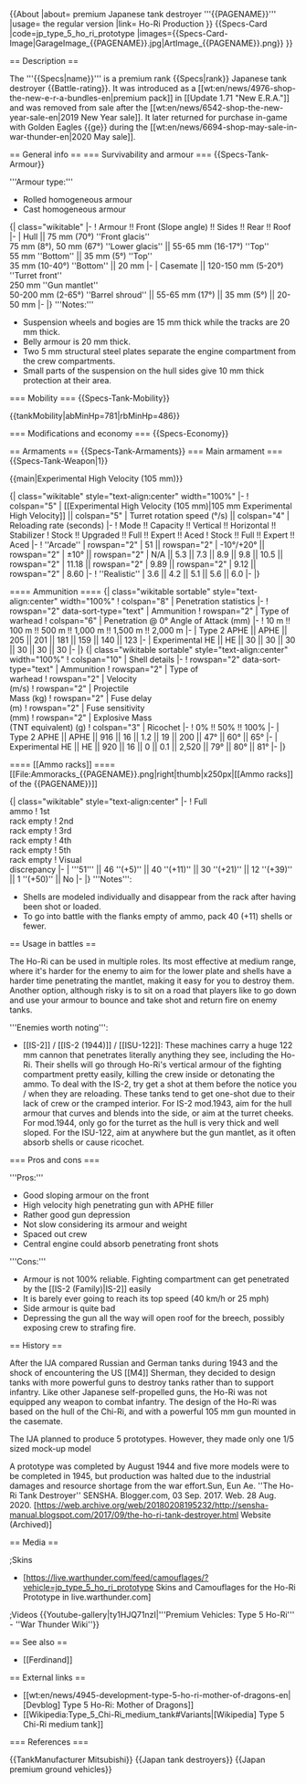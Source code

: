 {{About
|about= premium Japanese tank destroyer '''{{PAGENAME}}'''
|usage= the regular version
|link= Ho-Ri Production
}}
{{Specs-Card
|code=jp_type_5_ho_ri_prototype
|images={{Specs-Card-Image|GarageImage_{{PAGENAME}}.jpg|ArtImage_{{PAGENAME}}.png}}
}}

== Description ==
<!-- ''In the description, the first part should be about the history of the creation and combat usage of the vehicle, as well as its key features. In the second part, tell the reader about the ground vehicle in the game. Insert a screenshot of the vehicle, so that if the novice player does not remember the vehicle by name, he will immediately understand what kind of vehicle the article is talking about.'' -->
The '''{{Specs|name}}''' is a premium rank {{Specs|rank}} Japanese tank destroyer {{Battle-rating}}. It was introduced as a [[wt:en/news/4976-shop-the-new-e-r-a-bundles-en|premium pack]] in [[Update 1.71 "New E.R.A."]] and was removed from sale after the [[wt:en/news/6542-shop-the-new-year-sale-en|2019 New Year sale]]. It later returned for purchase in-game with Golden Eagles {{ge}} during the [[wt:en/news/6694-shop-may-sale-in-war-thunder-en|2020 May sale]].

== General info ==
=== Survivability and armour ===
{{Specs-Tank-Armour}}
<!-- ''Describe armour protection. Note the most well protected and key weak areas. Appreciate the layout of modules as well as the number and location of crew members. Is the level of armour protection sufficient, is the placement of modules helpful for survival in combat? If necessary use a visual template to indicate the most secure and weak zones of the armour.'' -->

'''Armour type:'''

* Rolled homogeneous armour
* Cast homogeneous armour

{| class="wikitable"
|-
! Armour !! Front (Slope angle) !! Sides !! Rear !! Roof
|-
| Hull || 75 mm (70°) ''Front glacis'' <br> 75 mm (8°), 50 mm (67°) ''Lower glacis'' || 55-65 mm (16-17°) ''Top'' <br> 55 mm ''Bottom'' || 35 mm (5°) ''Top'' <br> 35 mm (10-40°) ''Bottom'' || 20 mm
|-
| Casemate || 120-150 mm (5-20°) ''Turret front'' <br> 250 mm ''Gun mantlet'' <br> 50-200 mm (2-65°) ''Barrel shroud'' || 55-65 mm (17°) || 35 mm (5°) || 20-50 mm
|-
|}
'''Notes:'''

* Suspension wheels and bogies are 15 mm thick while the tracks are 20 mm thick.
* Belly armour is 20 mm thick.
* Two 5 mm structural steel plates separate the engine compartment from the crew compartments.
* Small parts of the suspension on the hull sides give 10 mm thick protection at their area.

=== Mobility ===
{{Specs-Tank-Mobility}}
<!-- ''Write about the mobility of the ground vehicle. Estimate the specific power and manoeuvrability, as well as the maximum speed forwards and backwards.'' -->

{{tankMobility|abMinHp=781|rbMinHp=486}}

=== Modifications and economy ===
{{Specs-Economy}}

== Armaments ==
{{Specs-Tank-Armaments}}
=== Main armament ===
{{Specs-Tank-Weapon|1}}
<!-- ''Give the reader information about the characteristics of the main gun. Assess its effectiveness in a battle based on the reloading speed, ballistics and the power of shells. Do not forget about the flexibility of the fire, that is how quickly the cannon can be aimed at the target, open fire on it and aim at another enemy. Add a link to the main article on the gun: <code><nowiki>{{main|Name of the weapon}}</nowiki></code>. Describe in general terms the ammunition available for the main gun. Give advice on how to use them and how to fill the ammunition storage.'' -->
{{main|Experimental High Velocity (105 mm)}}

{| class="wikitable" style="text-align:center" width="100%"
|-
! colspan="5" | [[Experimental High Velocity (105 mm)|105 mm Experimental High Velocity]] || colspan="5" | Turret rotation speed (°/s) || colspan="4" | Reloading rate (seconds)
|-
! Mode !! Capacity !! Vertical !! Horizontal !! Stabilizer
! Stock !! Upgraded !! Full !! Expert !! Aced
! Stock !! Full !! Expert !! Aced
|-
! ''Arcade''
| rowspan="2" | 51 || rowspan="2" | -10°/+20° || rowspan="2" | ±10° || rowspan="2" | N/A || 5.3 || 7.3 || 8.9 || 9.8 || 10.5 || rowspan="2" | 11.18 || rowspan="2" | 9.89 || rowspan="2" | 9.12 || rowspan="2" | 8.60
|-
! ''Realistic''
| 3.6 || 4.2 || 5.1 || 5.6 || 6.0
|-
|}

==== Ammunition ====
{| class="wikitable sortable" style="text-align:center" width="100%"
! colspan="8" | Penetration statistics
|-
! rowspan="2" data-sort-type="text" | Ammunition
! rowspan="2" | Type of<br>warhead
! colspan="6" | Penetration @ 0° Angle of Attack (mm)
|-
! 10 m !! 100 m !! 500 m !! 1,000 m !! 1,500 m !! 2,000 m
|-
| Type 2 APHE || APHE || 205 || 201 || 181 || 159 || 140 || 123
|-
| Experimental HE || HE || 30 || 30 || 30 || 30 || 30 || 30
|-
|}
{| class="wikitable sortable" style="text-align:center" width="100%"
! colspan="10" | Shell details
|-
! rowspan="2" data-sort-type="text" | Ammunition
! rowspan="2" | Type of<br>warhead
! rowspan="2" | Velocity<br>(m/s)
! rowspan="2" | Projectile<br>Mass (kg)
! rowspan="2" | Fuse delay<br>(m)
! rowspan="2" | Fuse sensitivity<br>(mm)
! rowspan="2" | Explosive Mass<br>(TNT equivalent) (g)
! colspan="3" | Ricochet
|-
! 0% !! 50% !! 100%
|-
| Type 2 APHE || APHE || 916 || 16 || 1.2 || 19 || 200 || 47° || 60° || 65°
|-
| Experimental HE || HE || 920 || 16 || 0 || 0.1 || 2,520 || 79° || 80° || 81°
|-
|}

==== [[Ammo racks]] ====
[[File:Ammoracks_{{PAGENAME}}.png|right|thumb|x250px|[[Ammo racks]] of the {{PAGENAME}}]]
<!-- '''Last updated: 2.15.1.70''' -->
{| class="wikitable" style="text-align:center"
|-
! Full<br>ammo
! 1st<br>rack empty
! 2nd<br>rack empty
! 3rd<br>rack empty
! 4th<br>rack empty
! 5th<br>rack empty
! Visual<br>discrepancy
|-
| '''51''' || 46&nbsp;''(+5)'' || 40&nbsp;''(+11)'' || 30&nbsp;''(+21)'' || 12&nbsp;''(+39)'' || 1&nbsp;''(+50)'' || No
|-
|}
'''Notes''':

* Shells are modeled individually and disappear from the rack after having been shot or loaded.
* To go into battle with the flanks empty of ammo, pack 40 (+11) shells or fewer.

== Usage in battles ==
<!-- ''Describe the tactics of playing in the vehicle, the features of using vehicles in the team and advice on tactics. Refrain from creating a "guide" - do not impose a single point of view but instead give the reader food for thought. Describe the most dangerous enemies and give recommendations on fighting them. If necessary, note the specifics of the game in different modes (AB, RB, SB).'' -->
The Ho-Ri can be used in multiple roles. Its most effective at medium range, where it's harder for the enemy to aim for the lower plate and shells have a harder time penetrating the mantlet, making it easy for you to destroy them. Another option, although risky is to sit on a road that players like to go down and use your armour to bounce and take shot and return fire on enemy tanks.

'''Enemies worth noting''':

* [[IS-2]] / [[IS-2 (1944)]] / [[ISU-122]]: These machines carry a huge 122 mm cannon that penetrates literally anything they see, including the Ho-Ri. Their shells will go through Ho-Ri's vertical armour of the fighting compartment pretty easily, killing the crew inside or detonating the ammo. To deal with the IS-2, try get a shot at them before the notice you / when they are reloading. These tanks tend to get one-shot due to their lack of crew or the cramped interior. For IS-2 mod.1943, aim for the hull armour that curves and blends into the side, or aim at the turret cheeks. For mod.1944, only go for the turret as the hull is very thick and well sloped. For the ISU-122, aim at anywhere but the gun mantlet, as it often absorb shells or cause ricochet.

=== Pros and cons ===
<!-- ''Summarise and briefly evaluate the vehicle in terms of its characteristics and combat effectiveness. Mark its pros and cons in a bulleted list. Try not to use more than 6 points for each of the characteristics. Avoid using categorical definitions such as "bad", "good" and the like - use substitutions with softer forms such as "inadequate" and "effective".'' -->

'''Pros:'''

* Good sloping armour on the front
* High velocity high penetrating gun with APHE filler
* Rather good gun depression
* Not slow considering its armour and weight
* Spaced out crew
* Central engine could absorb penetrating front shots

'''Cons:'''

* Armour is not 100% reliable. Fighting compartment can get penetrated by the [[IS-2 (Family)|IS-2]] easily
* It is barely ever going to reach its top speed (40 km/h or 25 mph)
* Side armour is quite bad
* Depressing the gun all the way will open roof for the breech, possibly exposing crew to strafing fire.

== History ==
<!-- ''Describe the history of the creation and combat usage of the vehicle in more detail than in the introduction. If the historical reference turns out to be too long, take it to a separate article, taking a link to the article about the vehicle and adding a block "/History" (example: <nowiki>https://wiki.warthunder.com/(Vehicle-name)/History</nowiki>) and add a link to it here using the <code>main</code> template. Be sure to reference text and sources by using <code><nowiki><ref></ref></nowiki></code>, as well as adding them at the end of the article with <code><nowiki><references /></nowiki></code>. This section may also include the vehicle's dev blog entry (if applicable) and the in-game encyclopedia description (under <code><nowiki>=== In-game description ===</nowiki></code>, also if applicable).'' -->

After the IJA compared Russian and German tanks during 1943 and the shock of encountering the US [[M4]] Sherman, they decided to design tanks with more powerful guns to destroy tanks rather than to support infantry. Like other Japanese self-propelled guns, the Ho-Ri was not equipped any weapon to combat infantry. The design of the Ho-Ri was based on the hull of the Chi-Ri, and with a powerful 105 mm gun mounted in the casemate.

The IJA planned to produce 5 prototypes. However, they made only one 1/5 sized mock-up model

A prototype was completed by August 1944 and five more models were to be completed in 1945, but production was halted due to the industrial damages and resource shortage from the war effort.<ref name="Sun Ho-Ri">Sun, Eun Ae. ''The Ho-Ri Tank Destroyer'' SENSHA. Blogger.com, 03 Sep. 2017. Web. 28 Aug. 2020. [https://web.archive.org/web/20180208195232/http://sensha-manual.blogspot.com/2017/09/the-ho-ri-tank-destroyer.html Website (Archived)]</ref>

== Media ==
<!-- ''Excellent additions to the article would be video guides, screenshots from the game, and photos.'' -->

;Skins

* [https://live.warthunder.com/feed/camouflages/?vehicle=jp_type_5_ho_ri_prototype Skins and Camouflages for the Ho-Ri Prototype in live.warthunder.com]

;Videos
{{Youtube-gallery|ty1HJQ71nzI|'''Premium Vehicles: Type 5 Ho-Ri''' - ''War Thunder Wiki''}}

== See also ==
<!-- ''Links to the articles on the War Thunder Wiki that you think will be useful for the reader, for example:''
* ''reference to the series of the vehicles;''
* ''links to approximate analogues of other nations and research trees.'' -->

* [[Ferdinand]]

== External links ==
<!-- ''Paste links to sources and external resources, such as:''
* ''topic on the official game forum;''
* ''other literature.'' -->

* [[wt:en/news/4945-development-type-5-ho-ri-mother-of-dragons-en|[Devblog] Type 5 Ho-Ri: Mother of Dragons]]
* [[Wikipedia:Type_5_Chi-Ri_medium_tank#Variants|[Wikipedia<nowiki>]</nowiki> Type 5 Chi-Ri medium tank]]

=== References ===
<references />

{{TankManufacturer Mitsubishi}}
{{Japan tank destroyers}}
{{Japan premium ground vehicles}}